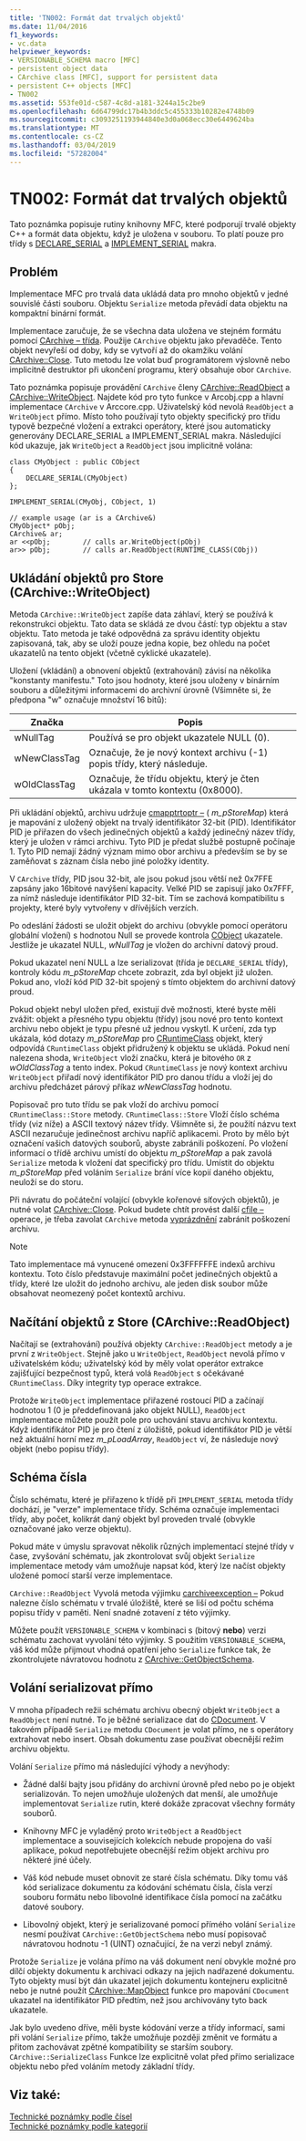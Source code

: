 ```yaml
---
title: 'TN002: Formát dat trvalých objektů'
ms.date: 11/04/2016
f1_keywords:
- vc.data
helpviewer_keywords:
- VERSIONABLE_SCHEMA macro [MFC]
- persistent object data
- CArchive class [MFC], support for persistent data
- persistent C++ objects [MFC]
- TN002
ms.assetid: 553fe01d-c587-4c8d-a181-3244a15c2be9
ms.openlocfilehash: 6d64799dc17b4b3ddc5c455333b10282e4748b09
ms.sourcegitcommit: c3093251193944840e3d0a068ecc30e6449624ba
ms.translationtype: MT
ms.contentlocale: cs-CZ
ms.lasthandoff: 03/04/2019
ms.locfileid: "57282004"
---
```

# <a name="tn002-persistent-object-data-format"></a>TN002: Formát dat trvalých objektů

Tato poznámka popisuje rutiny knihovny MFC, které podporují trvalé objekty C++ a formát data objektu, když je uložena v souboru. To platí pouze pro třídy s [DECLARE_SERIAL](../mfc/reference/run-time-object-model-services.md#declare_serial) a [IMPLEMENT_SERIAL](../mfc/reference/run-time-object-model-services.md#implement_serial) makra.

## <a name="the-problem"></a>Problém

Implementace MFC pro trvalá data ukládá data pro mnoho objektů v jedné souvislé části souboru. Objektu `Serialize` metoda převádí data objektu na kompaktní binární formát.

Implementace zaručuje, že se všechna data uložena ve stejném formátu pomocí [CArchive – třída](../mfc/reference/carchive-class.md). Použije `CArchive` objektu jako převaděče. Tento objekt nevyřeší od doby, kdy se vytvoří až do okamžiku volání [CArchive::Close](../mfc/reference/carchive-class.md#close). Tuto metodu lze volat buď programátorem výslovně nebo implicitně destruktor při ukončení programu, který obsahuje obor `CArchive`.

Tato poznámka popisuje provádění `CArchive` členy [CArchive::ReadObject](../mfc/reference/carchive-class.md#readobject) a [CArchive::WriteObject](../mfc/reference/carchive-class.md#writeobject). Najdete kód pro tyto funkce v Arcobj.cpp a hlavní implementace `CArchive` v Arccore.cpp. Uživatelský kód nevolá `ReadObject` a `WriteObject` přímo. Místo toho používají tyto objekty specifický pro třídu typově bezpečné vložení a extrakci operátory, které jsou automaticky generovány DECLARE_SERIAL a IMPLEMENT_SERIAL makra. Následující kód ukazuje, jak `WriteObject` a `ReadObject` jsou implicitně volána:

```
class CMyObject : public CObject
{
    DECLARE_SERIAL(CMyObject)
};

IMPLEMENT_SERIAL(CMyObj, CObject, 1)

// example usage (ar is a CArchive&)
CMyObject* pObj;
CArchive& ar;
ar <<pObj;        // calls ar.WriteObject(pObj)
ar>> pObj;        // calls ar.ReadObject(RUNTIME_CLASS(CObj))
```

## <a name="saving-objects-to-the-store-carchivewriteobject"></a>Ukládání objektů pro Store (CArchive::WriteObject)

Metoda `CArchive::WriteObject` zapíše data záhlaví, který se používá k rekonstrukci objektu. Tato data se skládá ze dvou částí: typ objektu a stav objektu. Tato metoda je také odpovědná za správu identity objektu zapisovaná, tak, aby se uloží pouze jedna kopie, bez ohledu na počet ukazatelů na tento objekt (včetně cyklické ukazatele).

Uložení (vkládání) a obnovení objektů (extrahování) závisí na několika "konstanty manifestu." Toto jsou hodnoty, které jsou uloženy v binárním souboru a důležitými informacemi do archivní úrovně (Všimněte si, že předpona "w" označuje množství 16 bitů):

|Značka|Popis|
|---------|-----------------|
|wNullTag|Používá se pro objekt ukazatele NULL (0).|
|wNewClassTag|Označuje, že je nový kontext archivu (-1) popis třídy, který následuje.|
|wOldClassTag|Označuje, že třídu objektu, který je čten ukázala v tomto kontextu (0x8000).|

Při ukládání objektů, archivu udržuje [cmapptrtoptr –](../mfc/reference/cmapptrtoptr-class.md) ( *m_pStoreMap*) která je mapování z uložený objekt na trvalý identifikátor 32-bit (PID). Identifikátor PID je přiřazen do všech jedinečných objektů a každý jedinečný název třídy, který je uložen v rámci archivu. Tyto PID je předat službě postupně počínaje 1. Tyto PID nemají žádný význam mimo obor archivu a především se by se zaměňovat s záznam čísla nebo jiné položky identity.

V `CArchive` třídy, PID jsou 32-bit, ale jsou pokud jsou větší než 0x7FFE zapsány jako 16bitové navýšení kapacity. Velké PID se zapisují jako 0x7FFF, za nímž následuje identifikátor PID 32-bit. Tím se zachová kompatibilitu s projekty, které byly vytvořeny v dřívějších verzích.

Po odeslání žádosti se uložit objekt do archivu (obvykle pomocí operátoru globální vložení) s hodnotou Null se provede kontrola [CObject](../mfc/reference/cobject-class.md) ukazatele. Jestliže je ukazatel NULL, *wNullTag* je vložen do archivní datový proud.

Pokud ukazatel není NULL a lze serializovat (třída je `DECLARE_SERIAL` třídy), kontroly kódu *m_pStoreMap* chcete zobrazit, zda byl objekt již uložen. Pokud ano, vloží kód PID 32-bit spojený s tímto objektem do archivní datový proud.

Pokud objekt nebyl uložen před, existují dvě možnosti, které byste měli zvážit: objekt a přesného typu objektu (třídy) jsou nové pro tento kontext archivu nebo objekt je typu přesné už jednou vyskytl. K určení, zda typ ukázala, kód dotazy *m_pStoreMap* pro [CRuntimeClass](../mfc/reference/cruntimeclass-structure.md) objekt, který odpovídá `CRuntimeClass` objekt přidružený k objektu se ukládá. Pokud není nalezena shoda, `WriteObject` vloží značku, která je bitového `OR` z *wOldClassTag* a tento index. Pokud `CRuntimeClass` je nový kontext archivu `WriteObject` přiřadí nový identifikátor PID pro danou třídu a vloží jej do archivu předcházet párový příkaz *wNewClassTag* hodnotu.

Popisovač pro tuto třídu se pak vloží do archivu pomocí `CRuntimeClass::Store` metody. `CRuntimeClass::Store` Vloží číslo schéma třídy (viz níže) a ASCII textový název třídy. Všimněte si, že použití názvu text ASCII nezaručuje jedinečnost archivu napříč aplikacemi. Proto by mělo být označení vašich datových souborů, abyste zabránili poškození. Po vložení informací o třídě archivu umístí do objektu *m_pStoreMap* a pak zavolá `Serialize` metoda k vložení dat specifický pro třídu. Umístit do objektu *m_pStoreMap* před voláním `Serialize` brání více kopií daného objektu, neuloží se do storu.

Při návratu do počáteční volající (obvykle kořenové síťových objektů), je nutné volat [CArchive::Close](../mfc/reference/carchive-class.md#close). Pokud budete chtít provést další [cfile –](../mfc/reference/cfile-class.md)operace, je třeba zavolat `CArchive` metoda [vyprázdnění](../mfc/reference/carchive-class.md#flush) zabránit poškození archivu.

> [!NOTE]
>  Tato implementace má vynucené omezení 0x3FFFFFFE indexů archivu kontextu. Toto číslo představuje maximální počet jedinečných objektů a třídy, které lze uložit do jednoho archivu, ale jeden disk soubor může obsahovat neomezený počet kontextů archivu.

## <a name="loading-objects-from-the-store-carchivereadobject"></a>Načítání objektů z Store (CArchive::ReadObject)

Načítají se (extrahování) používá objekty `CArchive::ReadObject` metody a je první z `WriteObject`. Stejně jako u `WriteObject`, `ReadObject` nevolá přímo v uživatelském kódu; uživatelský kód by měly volat operátor extrakce zajišťující bezpečnost typů, která volá `ReadObject` s očekávané `CRuntimeClass`. Díky integrity typ operace extrakce.

Protože `WriteObject` implementace přiřazené rostoucí PID a začínají hodnotou 1 (0 je předdefinovaná jako objekt NULL), `ReadObject` implementace můžete použít pole pro uchování stavu archivu kontextu. Když identifikátor PID je pro čtení z úložiště, pokud identifikátor PID je větší než aktuální horní mez *m_pLoadArray*, `ReadObject` ví, že následuje nový objekt (nebo popisu třídy).

## <a name="schema-numbers"></a>Schéma čísla

Číslo schématu, které je přiřazeno k třídě při `IMPLEMENT_SERIAL` metoda třídy dochází, je "verze" implementace třídy. Schéma označuje implementaci třídy, aby počet, kolikrát daný objekt byl proveden trvalé (obvykle označované jako verze objektu).

Pokud máte v úmyslu spravovat několik různých implementací stejné třídy v čase, zvyšování schématu, jak zkontrolovat svůj objekt `Serialize` implementace metody vám umožňuje napsat kód, který lze načíst objekty uložené pomocí starší verze implementace.

`CArchive::ReadObject` Vyvolá metoda výjimku [carchiveexception –](../mfc/reference/carchiveexception-class.md) Pokud nalezne číslo schématu v trvalé úložiště, které se liší od počtu schéma popisu třídy v paměti. Není snadné zotavení z této výjimky.

Můžete použít `VERSIONABLE_SCHEMA` v kombinaci s (bitový **nebo**) verzi schématu zachovat vyvolání této výjimky. S použitím `VERSIONABLE_SCHEMA`, váš kód může přijmout vhodná opatření jeho `Serialize` funkce tak, že zkontrolujete návratovou hodnotu z [CArchive::GetObjectSchema](../mfc/reference/carchive-class.md#getobjectschema).

## <a name="calling-serialize-directly"></a>Volání serializovat přímo

V mnoha případech režii schématu archivu obecný objekt `WriteObject` a `ReadObject` není nutné. To je běžné serializace dat do [CDocument](../mfc/reference/cdocument-class.md). V takovém případě `Serialize` metodu `CDocument` je volat přímo, ne s operátory extrahovat nebo insert. Obsah dokumentu zase používat obecnější režim archivu objektu.

Volání `Serialize` přímo má následující výhody a nevýhody:

- Žádné další bajty jsou přidány do archivní úrovně před nebo po je objekt serializován. To nejen umožňuje uložených dat menší, ale umožňuje implementovat `Serialize` rutin, které dokáže zpracovat všechny formáty souborů.

- Knihovny MFC je vyladěný proto `WriteObject` a `ReadObject` implementace a souvisejících kolekcích nebude propojena do vaší aplikace, pokud nepotřebujete obecnější režim objekt archivu pro některé jiné účely.

- Váš kód nebude muset obnovit ze staré čísla schématu. Díky tomu váš kód serializace dokumentu za kódování schématu čísla, čísla verzí souboru formátu nebo libovolné identifikace čísla pomocí na začátku datové soubory.

- Libovolný objekt, který je serializované pomocí přímého volání `Serialize` nesmí používat `CArchive::GetObjectSchema` nebo musí popisovač návratovou hodnotu -1 (UINT) označující, že na verzi nebyl známý.

Protože `Serialize` je volána přímo na váš dokument není obvykle možné pro dílčí objekty dokumentu k archivaci odkazy na jejich nadřazené dokumentu. Tyto objekty musí být dán ukazatel jejich dokumentu kontejneru explicitně nebo je nutné použít [CArchive::MapObject](../mfc/reference/carchive-class.md#mapobject) funkce pro mapování `CDocument` ukazatel na identifikátor PID předtím, než jsou archivovány tyto back ukazatele.

Jak bylo uvedeno dříve, měli byste kódování verze a třídy informací, sami při volání `Serialize` přímo, takže umožňuje později změnit ve formátu a přitom zachovávat zpětné kompatibility se starším soubory. `CArchive::SerializeClass` Funkce lze explicitně volat před přímo serializace objektu nebo před voláním metody základní třídy.

## <a name="see-also"></a>Viz také:

[Technické poznámky podle čísel](../mfc/technical-notes-by-number.md)<br/>
[Technické poznámky podle kategorií](../mfc/technical-notes-by-category.md)
